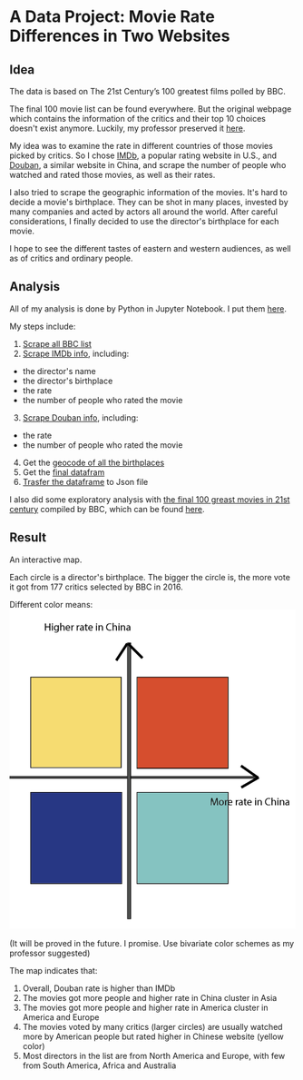 # A Data Project: Movie Rate Differences in Two Websites

## Idea

The data is based on The 21st Century’s 100 greatest films polled by BBC.

The final 100 movie list can be found everywhere. But the original webpage which contains the information of the critics and their top 10 choices doesn't exist anymore. Luckily, my professor preserved it [here](http://floatingmedia.com/columbia/BBC.html).

My idea was to examine the rate in different countries of those movies picked by critics. So I chose [IMDb](https://www.imdb.com/), a popular rating website in U.S., and [Douban](https://www.douban.com/), a similar website in China, and scrape the number of people who watched and rated those movies, as well as their rates.

I also tried to scrape the geographic information of the movies. It's hard to decide a movie's birthplace. They can be shot in many places, invested by many companies and acted by actors all around the world. After careful considerations, I finally decided to use the director's birthplace for each movie.

I hope to see the different tastes of eastern and western audiences, as well as of critics and ordinary people.

## Analysis

All of my analysis is done by Python in Jupyter Notebook. I put them [here](https://github.com/AngelineJCQ/bbc-movie-rate-crosscountry/tree/main/docs).

My steps include:

1. [Scrape all BBC list](https://github.com/AngelineJCQ/bbc-movie-rate-crosscountry/blob/main/docs/code/Step1_Scrape_BBC_List.ipynb)
2. [Scrape IMDb info](https://github.com/AngelineJCQ/bbc-movie-rate-crosscountry/blob/main/docs/code/Step2_Scrape_IMDB_Info.ipynb), including:
- the director's name
- the director's birthplace
- the rate
- the number of people who rated the movie
3. [Scrape Douban info](https://github.com/AngelineJCQ/bbc-movie-rate-crosscountry/blob/main/docs/code/Step3_Scrape_Douban_Info.ipynb), including:
- the rate
- the number of people who rated the movie
4. Get the [geocode of all the birthplaces](https://github.com/AngelineJCQ/bbc-movie-rate-crosscountry/blob/main/docs/code/Step4_Get_Geocode.ipynb)
5. Get the [final datafram](https://github.com/AngelineJCQ/bbc-movie-rate-crosscountry/blob/main/docs/code/Step5_Get_Final_Dataframe.ipynb) 
6. [Trasfer the dataframe](https://github.com/AngelineJCQ/bbc-movie-rate-crosscountry/blob/main/docs/code/Step6_Transfer_Json.ipynb) to Json file

I also did some exploratory analysis with [the final 100 greast movies in 21st century](https://en.wikipedia.org/wiki/BBC%27s_100_Greatest_Films_of_the_21st_Century) compiled by BBC, which can be found [here](https://github.com/AngelineJCQ/bbc-movie-rate-crosscountry/tree/main/docs/exploring).

## Result

An interactive map.

Each circle is a director's birthplace. The bigger the circle is, the more vote it got from 177 critics selected by BBC in 2016.

Different color means:
![image](https://github.com/AngelineJCQ/bbc-movie-rate-crosscountry/blob/main/image.png)

(It will be proved in the future. I promise. Use bivariate color schemes as my professor suggested)

The map indicates that:

1. Overall, Douban rate is higher than IMDb
2. The movies got more people and higher rate in China cluster in Asia
3. The movies got more people and higher rate in America cluster in America and Europe
4. The movies voted by many critics (larger circles) are usually watched more by American people but rated higher in Chinese website (yellow color)
5. Most directors in the list are from North America and Europe, with few from South America, Africa and Australia
